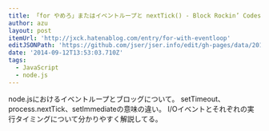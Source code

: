 ```yaml
---
title: 「for やめろ」またはイベントループと nextTick() - Block Rockin’ Codes
author: azu
layout: post
itemUrl: 'http://jxck.hatenablog.com/entry/for-with-eventloop'
editJSONPath: 'https://github.com/jser/jser.info/edit/gh-pages/data/2014/09/index.json'
date: '2014-09-12T13:53:03.710Z'
tags:
  - JavaScript
  - node.js
---
```

node.jsにおけるイベントループとブロッグについて。
setTimeout、process.nextTick、setImmediateの意味の違い。
I/Oイベントとそれぞれの実行タイミングについて分かりやすく解説してる。
